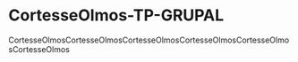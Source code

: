 # CortesseOlmos-TP-GRUPAL
CortesseOlmosCortesseOlmosCortesseOlmosCortesseOlmosCortesseOlmosCortesseOlmos

